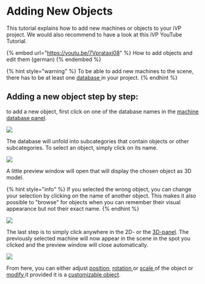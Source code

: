 # Adding New Objects

This tutorial explains how to add new machines or objects to your iVP project. We would also recommend to have a look at this iVP YouTube Tutorial.

{% embed url="https://youtu.be/7Vprataxi08" %}
How to add objects and edit them (german)
{% endembed %}

{% hint style="warning" %}
To be able to add new machines to the scene, there has to be at least one [database ](broken-reference/)in your project.
{% endhint %}

## Adding a new object step by step:

to add a new object, first click on one of the database names in the [machine database panel](../user-interface/machine-database-panel.md).

![](../../../.gitbook/assets/iVP\_guide\_add\_new\_machines\_databases.jpg)

The database will unfold into subcategories that contain objects or other subcategories. To select an object, simply click on its name.

![](../../../.gitbook/assets/iVP\_guide\_add\_new\_machines\_expanded\_database.jpg)

A little preview window will open that will display the chosen object as 3D model.

{% hint style="info" %}
If you selected the wrong object, you can change your selection by clicking on the name of another object. This makes it also possible to "browse" for objects when you can remember their visual appearance but not their exact name.
{% endhint %}

![](../../../.gitbook/assets/iVP\_guide\_add\_new\_machines\_selected\_machine.jpg)

The last step is to simply click anywhere in the 2D- or the [3D-panel](../user-interface/the-3d-panel.md). The previously selected machine will now appear in the scene in the spot you clicked and the preview window will close automatically.

![](../../../.gitbook/assets/iVP\_guide\_add\_new\_machines\_placed\_machine.jpg)

From here, you can either adjust [position](selecting-and-moving-objects.md#move-objects), [rotation ](scale-and-rotate-objects.md#rotate-objects)or [scale ](scale-and-rotate-objects.md#scale-objects)of the object or [modify ](customizable-machines.md)it provided it is a [customizable object](customizable-machines.md).
